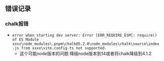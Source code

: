 ## 错误记录

### chalk报错
 - `error when starting dev server:
Error [ERR_REQUIRE_ESM]: require() of ES Module xxxx\node_modules\.pnpm\chalk@5.2.0\node_modules\chalk\source\index.js from xxxx\vite.config.ts not supported.`
    - 这个可能node版本的问题 降级node版本到14或者将chalk降级到4.1.2 